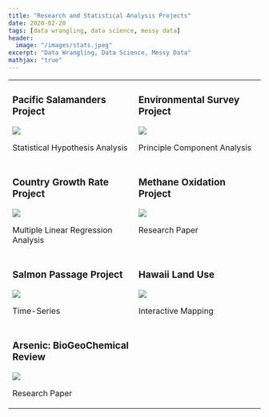 ```yaml
---
title: "Research and Statistical Analysis Projects"
date: 2020-02-20
tags: [data wrangling, data science, messy data]
header:
  image: "/images/stats.jpeg"
excerpt: "Data Wrangling, Data Science, Messy Data"
mathjax: "true"
---
```



<table width="100%" class="map_links">
  <tr>
    <td width="50%" valign="top">
      <h3>Pacific Salamanders Project</h3>
  <a href="https://allisonbaileyr14.github.io/website/salamanders/"><img src="{{ site.url }}{{ site.baseurl }}/images/salamander.jpg"></a>
  <p>Statistical Hypothesis Analysis</p></td>
    <td  width="50%" valign="top">
      <h3>Environmental Survey Project</h3>
  <a href="https://allisonbaileyr14.github.io/website/correlations/"><img src="{{ site.url }}{{ site.baseurl }}/images/windmill.jpg"></a>
  <p>Principle Component Analysis</p>
    </td>
  </tr>
  <tr>
    <td  width="50%" valign="top">
      <h3>Country Growth Rate Project</h3>
  <a href="https://allisonbaileyr14.github.io/website/ecology/"><img src="{{ site.url }}{{ site.baseurl }}/images/globe_buildfinal.jpg"></a>
  <p>Multiple Linear Regression Analysis</p></td>
     <td width="50%" valign="top">
      <h3>Methane Oxidation Project</h3>
  <a href="https://allisonbaileyr14.github.io/website/methane/"><img src="{{ site.url }}{{ site.baseurl }}/images/oxidation.jpg"></a>
  <p>Research Paper</p></td>
  </tr>
    <tr>
    <td width="50%" valign="top">
      <h3>Salmon Passage Project</h3>
  <a href="https://allisonbaileyr14.github.io/website/salmon/"><img src="{{ site.url }}{{ site.baseurl }}/images/salmonjump.jpg"></a>
  <p>Time-Series </p></td>
       <td width="50%" valign="top">
      <h3>Hawaii Land Use</h3>
  <a href="https://allisonbaileyr14.github.io/website/hawaii/"><img src="{{ site.url }}{{ site.baseurl }}/images/hawaii2.jpg"></a>
  <p>Interactive Mapping </p></td>
       </tr>
    <tr>
    <td width="50%" valign="top">
      <h3>Arsenic: BioGeoChemical Review</h3>
  <a href="https://allisonbaileyr14.github.io/website/arsenic/"><img src="{{ site.url }}{{ site.baseurl }}/images/arsenic.jpg"></a>
  <p>Research Paper </p></td>
  </tr>
  </table>
  
      
  
